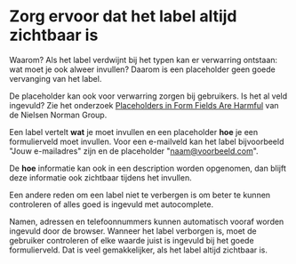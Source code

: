 <!-- @license CC0-1.0 -->

# Zorg ervoor dat het label altijd zichtbaar is

Waarom? Als het label verdwijnt bij het typen kan er verwarring ontstaan: wat moet je ook alweer invullen? Daarom is een placeholder geen goede vervanging van het label.

De placeholder kan ook voor verwarring zorgen bij gebruikers. Is het al veld ingevuld? Zie het onderzoek [<span lang="en">Placeholders in Form Fields Are Harmful</span>](https://www.nngroup.com/articles/form-design-placeholders/) van de Nielsen Norman Group.

Een label vertelt **wat** je moet invullen en een placeholder **hoe** je een formulierveld moet invullen. Voor een e-mailveld kan het label bijvoorbeeld "Jouw e-mailadres" zijn en de placeholder "naam@voorbeeld.com".

De **hoe** informatie kan ook in een description worden opgenomen, dan blijft deze informatie ook zichtbaar tijdens het invullen.

Een andere reden om een label niet te verbergen is om beter te kunnen controleren of alles goed is ingevuld met autocomplete.

Namen, adressen en telefoonnummers kunnen automatisch vooraf worden ingevuld door de browser. Wanneer het label verborgen is, moet de gebruiker controleren of elke waarde juist is ingevuld bij het goede formulierveld. Dat is veel gemakkelijker, als het label altijd zichtbaar is.
